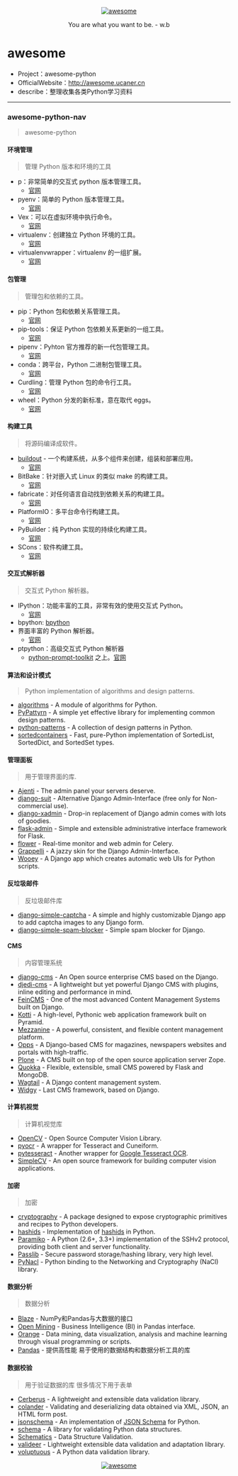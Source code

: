 <p align=center>
  <a href="https://github.com/Jasonandy/devtools">
    <img src="http://upload-images.jianshu.io/upload_images/7802425-9eb1bcd006e34aa6.png?imageMogr2/auto-orient/strip%7CimageView2/2/w/1240" alt="awesome" >
  </a>
</p>
<p align=center>
  You are what you want to be. - w.b
</p>

# awesome
* Project：awesome-python
* OfficialWebsite：http://awesome.ucaner.cn
* describe：整理收集各类Python学习资料
----

### awesome-python-nav
> awesome-python


#### 环境管理
> 管理 Python 版本和环境的工具
- p：非常简单的交互式 python 版本管理工具。
  + [官网](https://github.com/qw3rtman/p)
- pyenv：简单的 Python 版本管理工具。
  + [官网](https://github.com/yyuu/pyenv)
- Vex：可以在虚拟环境中执行命令。
  + [官网](https://github.com/sashahart/vex)
- virtualenv：创建独立 Python 环境的工具。
  + [官网](https://pypi.python.org/pypi/virtualenv)
- virtualenvwrapper：virtualenv 的一组扩展。
  + [官网](https://pypi.python.org/pypi/virtualenvwrapper)

#### 包管理
>管理包和依赖的工具。
- pip：Python 包和依赖关系管理工具。
  + [官网](https://pip.pypa.io/)
- pip-tools：保证 Python 包依赖关系更新的一组工具。
  + [官网](https://github.com/nvie/pip-tools)
- pipenv：Pyhton 官方推荐的新一代包管理工具。
  + [官网](https://github.com/pypa/pipenv)
- conda：跨平台，Python 二进制包管理工具。
  + [官网](https://github.com/conda/conda/)
- Curdling：管理 Python 包的命令行工具。
  + [官网](http://clarete.li/curdling/)
- wheel：Python 分发的新标准，意在取代 eggs。
  + [官网](http://pythonwheels.com/)


#### 构建工具
> 将源码编译成软件。
- [buildout](http://www.buildout.org/) - 一个构建系统，从多个组件来创建，组装和部署应用。
  + [官网](http://www.buildout.org/)
- BitBake：针对嵌入式 Linux 的类似 make 的构建工具。
  + [官网](http://www.yoctoproject.org/docs/1.6/bitbake-user-manual/bitbake-user-manual.html)
- fabricate：对任何语言自动找到依赖关系的构建工具。
  + [官网](https://code.google.com/archive/p/fabricate)
- PlatformIO：多平台命令行构建工具。
  + [官网](https://github.com/platformio/platformio)
- PyBuilder：纯 Python 实现的持续化构建工具。
  + [官网](https://github.com/pybuilder/pybuilder)
- SCons：软件构建工具。
  + [官网](http://www.scons.org/)

#### 交互式解析器
> 交互式 Python 解析器。
- IPython：功能丰富的工具，非常有效的使用交互式 Python。
  + [官网](https://github.com/ipython/ipython)
- bpython:  [bpython](http://hao.jobbole.com/bpython/)
- 界面丰富的 Python 解析器。
  + [官网](http://bpython-interpreter.org/)
- ptpython：高级交互式 Python 解析器
  + [python-prompt-toolkit](https://github.com/jonathanslenders/python-prompt-toolkit) 之上。[官网](https://github.com/jonathanslenders/ptpython)

#### 算法和设计模式
> Python implementation of algorithms and design patterns.
- [algorithms](https://github.com/nryoung/algorithms) - A module of algorithms for Python.
- [PyPattyrn](https://github.com/tylerlaberge/PyPattyrn) - A simple yet effective library for implementing common design patterns.
- [python-patterns](https://github.com/faif/python-patterns) - A collection of design patterns in Python.
- [sortedcontainers](http://www.grantjenks.com/docs/sortedcontainers/) - Fast, pure-Python implementation of SortedList, SortedDict, and SortedSet types.


#### 管理面板
> 用于管理界面的库.
- [Ajenti](https://github.com/ajenti/ajenti) - The admin panel your servers deserve.
- [django-suit](http://djangosuit.com/) - Alternative Django Admin-Interface (free only for Non-commercial use).
- [django-xadmin](https://github.com/sshwsfc/xadmin) - Drop-in replacement of Django admin comes with lots of goodies.
- [flask-admin](https://github.com/flask-admin/flask-admin) - Simple and extensible administrative interface framework for Flask.
- [flower](https://github.com/mher/flower) - Real-time monitor and web admin for Celery.
- [Grappelli](http://grappelliproject.com) - A jazzy skin for the Django Admin-Interface.
- [Wooey](https://github.com/wooey/wooey) - A Django app which creates automatic web UIs for Python scripts.

#### 反垃圾邮件
> 反垃圾邮件库
- [django-simple-captcha](https://github.com/mbi/django-simple-captcha) - A simple and highly customizable Django app to add captcha images to any Django form.
- [django-simple-spam-blocker](https://github.com/moqada/django-simple-spam-blocker) - Simple spam blocker for Django.

#### CMS
> 内容管理系统
- [django-cms](https://www.django-cms.org/en/) - An Open source enterprise CMS based on the Django.
- [djedi-cms](http://djedi-cms.org/) - A lightweight but yet powerful Django CMS with plugins, inline editing and performance in mind.
- [FeinCMS](http://www.feincms.org/) - One of the most advanced Content Management Systems built on Django.
- [Kotti](http://kotti.pylonsproject.org/) - A high-level, Pythonic web application framework built on Pyramid.
- [Mezzanine](http://mezzanine.jupo.org/) - A powerful, consistent, and flexible content management platform.
- [Opps](http://opps.github.io/opps/) - A Django-based CMS for magazines, newspapers websites and portals with high-traffic.
- [Plone](https://plone.org/) - A CMS built on top of the open source application server Zope.
- [Quokka](http://quokkaproject.org/) - Flexible, extensible, small CMS powered by Flask and MongoDB.
- [Wagtail](https://wagtail.io/) - A Django content management system.
- [Widgy](https://wid.gy/) - Last CMS framework, based on Django.

#### 计算机视觉
> 计算机视觉库
- [OpenCV](http://opencv.org/) - Open Source Computer Vision Library.
- [pyocr](https://github.com/openpaperwork/pyocr) - A wrapper for Tesseract and Cuneiform.
- [pytesseract](https://github.com/madmaze/pytesseract) - Another wrapper for [Google Tesseract OCR](https://github.com/tesseract-ocr).
- [SimpleCV](http://simplecv.org/) - An open source framework for building computer vision applications.


#### 加密
> 加密
- [cryptography](https://cryptography.io/en/latest/) - A package designed to expose cryptographic primitives and recipes to Python developers.
- [hashids](https://github.com/davidaurelio/hashids-python) - Implementation of [hashids](http://hashids.org) in Python.
- [Paramiko](http://www.paramiko.org/) - A Python (2.6+, 3.3+) implementation of the SSHv2 protocol, providing both client and server functionality.
- [Passlib](https://pythonhosted.org/passlib/) - Secure password storage/hashing library, very high level.
- [PyNacl](https://github.com/pyca/pynacl) - Python binding to the Networking and Cryptography (NaCl) library.

#### 数据分析
> 数据分析
- [Blaze](https://github.com/blaze/blaze) - NumPy和Pandas与大数据的接口
- [Open Mining](https://github.com/mining/mining) - Business Intelligence (BI) in Pandas interface.
- [Orange](https://orange.biolab.si/) - Data mining, data visualization, analysis and machine learning through visual programming or scripts.
- [Pandas](http://pandas.pydata.org/) - 提供高性能 易于使用的数据结构和数据分析工具的库

#### 数据校验
> 用于验证数据的库 很多情况下用于表单
- [Cerberus](https://github.com/pyeve/cerberus) - A lightweight and extensible data validation library.
- [colander](https://docs.pylonsproject.org/projects/colander/en/latest/) - Validating and deserializing data obtained via XML, JSON, an HTML form post.
- [jsonschema](https://github.com/Julian/jsonschema) - An implementation of [JSON Schema](http://json-schema.org/) for Python.
- [schema](https://github.com/keleshev/schema) - A library for validating Python data structures.
- [Schematics](https://github.com/schematics/schematics) - Data Structure Validation.
- [valideer](https://github.com/podio/valideer) - Lightweight extensible data validation and adaptation library.
- [voluptuous](https://github.com/alecthomas/voluptuous) - A Python data validation library.

<p align=center>
  <a href="https://github.com/Jasonandy/devtools">
    <img src="http://upload-images.jianshu.io/upload_images/7802425-bb910b4ae954107a.png?imageMogr2/auto-orient/strip%7CimageView2/2/w/1240" alt="awesome" >
  </a>
</p>